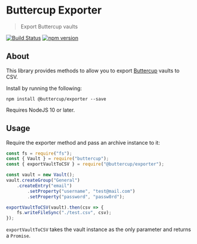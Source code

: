 # Buttercup Exporter
> Export Buttercup vaults

[![Build Status](https://travis-ci.org/buttercup/buttercup-exporter.svg?branch=master)](https://travis-ci.org/buttercup/buttercup-exporter) [![npm version](https://badge.fury.io/js/%40buttercup%2Fexporter.svg)](https://www.npmjs.com/package/@buttercup/exporter)

## About
This library provides methods to allow you to export [Buttercup](https://buttercup.pw) vaults to CSV.

Install by running the following:

```shell
npm install @buttercup/exporter --save
```

Requires NodeJS 10 or later.

## Usage
Require the exporter method and pass an archive instance to it:

```javascript
const fs = require("fs");
const { Vault } = require("buttercup");
const { exportVaultToCSV } = require("@buttercup/exporter");

const vault = new Vault();
vault.createGroup("General")
    .createEntry("email")
        .setProperty("username", "test@mail.com")
        .setProperty("password", "passw0rd");

exportVaultToCSV(vault).then(csv => {
    fs.writeFileSync("./test.csv", csv);
});
```

`exportVaultToCSV` takes the vault instance as the only parameter and returns a `Promise`.
